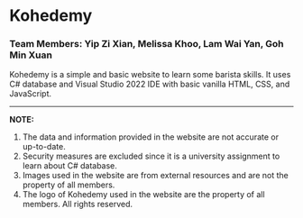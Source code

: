 # Kohedemy
### Team Members: Yip Zi Xian, Melissa Khoo, Lam Wai Yan, Goh Min Xuan

Kohedemy is a simple and basic website to learn some barista skills. It uses C# database and Visual Studio 2022 IDE with basic vanilla HTML, CSS, and JavaScript.

<hr/>

<b>NOTE:</b> 
1. The data and information provided in the website are not accurate or up-to-date.
2. Security measures are excluded since it is a university assignment to learn about C# database.
3. Images used in the website are from external resources and are not the property of all members.
4. The logo of Kohedemy used in the website are the property of all members. All rights reserved.
